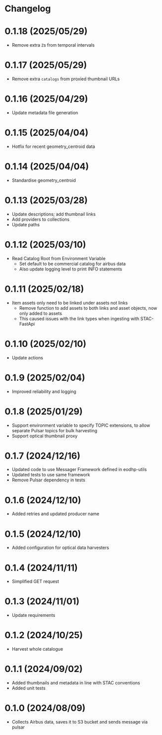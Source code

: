 # Changelog

# 0.1.18 (2025/05/29)
- Remove extra `Z`s from temporal intervals

# 0.1.17 (2025/05/29)
- Remove extra `catalogs` from proxied thumbnail URLs

# 0.1.16 (2025/04/29)
- Update metadata file generation

# 0.1.15 (2025/04/04)
- Hotfix for recent geometry_centroid data

# 0.1.14 (2025/04/04)
- Standardise geometry_centroid

# 0.1.13 (2025/03/28)
- Update descriptions; add thumbnail links
- Add providers to collections
- Update paths

# 0.1.12 (2025/03/10)
- Read Catalog Root from Environment Variable
  - Set default to be commercial catalog for airbus data
  - Also update logging level to print INFO statements

# 0.1.11 (2025/02/18)
- Item assets only need to be linked under assets not links
  - Remove function to add assets to both links and asset objects, now only added to assets
  - This caused issues with the link types when ingesting with STAC-FastApi

# 0.1.10 (2025/02/10)
- Update actions

# 0.1.9 (2025/02/04)
- Improved reliability and logging

# 0.1.8 (2025/01/29)
- Support environment variable to specify TOPIC extensions, to allow separate Pulsar topics for bulk harvesting
- Support optical thumbnail proxy

# 0.1.7 (2024/12/16)
- Updated code to use Messager Framework defined in eodhp-utils
- Updated tests to use same framework
- Remove Pulsar dependency in tests

# 0.1.6 (2024/12/10)
- Added retries and updated producer name

# 0.1.5 (2024/12/10)
- Added configuration for optical data harvesters

# 0.1.4 (2024/11/11)
- Simplified GET request

# 0.1.3 (2024/11/01)
- Update requirements

# 0.1.2 (2024/10/25)
- Harvest whole catalogue

# 0.1.1 (2024/09/02)
- Added thumbnails and metadata in line with STAC conventions
- Added unit tests

# 0.1.0 (2024/08/09)
- Collects Airbus data, saves it to S3 bucket and sends message via pulsar

